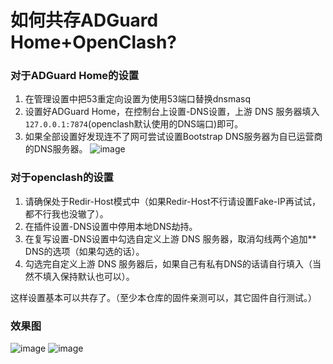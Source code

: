# 如何共存ADGuard Home+OpenClash?

### 对于ADGuard Home的设置
1. 在管理设置中把53重定向设置为使用53端口替换dnsmasq
2. 设置好ADGuard Home，在控制台上设置-DNS设置，上游 DNS 服务器填入`127.0.0.1:7874`(openclash默认使用的DNS端口)即可。
3. 如果全部设置好发现连不了网可尝试设置Bootstrap DNS服务器为自已运营商的DNS服务器。
![image](https://user-images.githubusercontent.com/67815438/234561559-20dad298-a8ef-41ca-837e-fbed74192f31.png)

### 对于openclash的设置
1. 请确保处于Redir-Host模式中（如果Redir-Host不行请设置Fake-IP再试试，都不行我也没辙了）。
2. 在插件设置-DNS设置中停用本地DNS劫持。
3. 在复写设置-DNS设置中勾选自定义上游 DNS 服务器，取消勾线两个追加** DNS的选项（如果勾选的话）。
4. 勾选完自定义上游 DNS 服务器后，如果自己有私有DNS的话请自行填入（当然不填入保持默认也可以）。

这样设置基本可以共存了。（至少本仓库的固件亲测可以，其它固件自行测试。）
### 效果图
![image](https://user-images.githubusercontent.com/67815438/234561736-10f3bdd8-1670-4a70-be57-a0d9389865bc.png)
![image](https://user-images.githubusercontent.com/67815438/234561805-6307d907-8fc6-4e8e-90fb-e3368328ee46.png)
